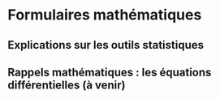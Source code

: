 # Formulaires mathématiques

## Explications sur les outils statistiques

## Rappels mathématiques : les équations différentielles (à venir)
